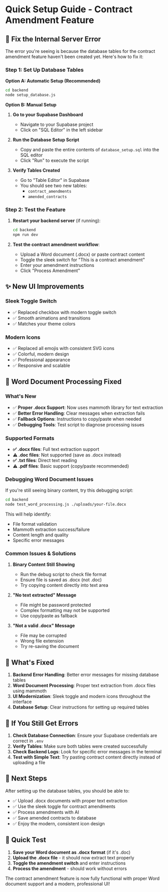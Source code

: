 # Quick Setup Guide - Contract Amendment Feature

## 🚨 Fix the Internal Server Error

The error you're seeing is because the database tables for the contract amendment feature haven't been created yet. Here's how to fix it:

### Step 1: Set Up Database Tables

**Option A: Automatic Setup (Recommended)**
```bash
cd backend
node setup_database.js
```

**Option B: Manual Setup**
1. **Go to your Supabase Dashboard**
   - Navigate to your Supabase project
   - Click on "SQL Editor" in the left sidebar

2. **Run the Database Setup Script**
   - Copy and paste the entire contents of `database_setup.sql` into the SQL editor
   - Click "Run" to execute the script

3. **Verify Tables Created**
   - Go to "Table Editor" in Supabase
   - You should see two new tables:
     - `contract_amendments`
     - `amended_contracts`

### Step 2: Test the Feature

1. **Restart your backend server** (if running):
   ```bash
   cd backend
   npm run dev
   ```

2. **Test the contract amendment workflow**:
   - Upload a Word document (.docx) or paste contract content
   - Toggle the sleek switch for "This is a contract amendment"
   - Enter your amendment instructions
   - Click "Process Amendment"

## ✨ New UI Improvements

### Sleek Toggle Switch
- ✅ Replaced checkbox with modern toggle switch
- ✅ Smooth animations and transitions
- ✅ Matches your theme colors

### Modern Icons
- ✅ Replaced all emojis with consistent SVG icons
- ✅ Colorful, modern design
- ✅ Professional appearance
- ✅ Responsive and scalable

## 🔧 Word Document Processing Fixed

### What's New
- ✅ **Proper .docx Support**: Now uses mammoth library for text extraction
- ✅ **Better Error Handling**: Clear messages when extraction fails
- ✅ **Fallback Options**: Instructions to copy/paste when needed
- ✅ **Debugging Tools**: Test script to diagnose processing issues

### Supported Formats
- **✅ .docx files**: Full text extraction support
- **⚠️ .doc files**: Not supported (save as .docx instead)
- **✅ .txt files**: Direct text reading
- **⚠️ .pdf files**: Basic support (copy/paste recommended)

### Debugging Word Document Issues

If you're still seeing binary content, try this debugging script:

```bash
cd backend
node test_word_processing.js ./uploads/your-file.docx
```

This will help identify:
- File format validation
- Mammoth extraction success/failure
- Content length and quality
- Specific error messages

### Common Issues & Solutions

1. **Binary Content Still Showing**
   - Run the debug script to check file format
   - Ensure file is saved as .docx (not .doc)
   - Try copying content directly into text area

2. **"No text extracted" Message**
   - File might be password protected
   - Complex formatting may not be supported
   - Use copy/paste as fallback

3. **"Not a valid .docx" Message**
   - File may be corrupted
   - Wrong file extension
   - Try re-saving the document

## 🎯 What's Fixed

1. **Backend Error Handling**: Better error messages for missing database tables
2. **Word Document Processing**: Proper text extraction from .docx files using mammoth
3. **UI Modernization**: Sleek toggle and modern icons throughout the interface
4. **Database Setup**: Clear instructions for setting up required tables

## 🔧 If You Still Get Errors

1. **Check Database Connection**: Ensure your Supabase credentials are correct in `.env`
2. **Verify Tables**: Make sure both tables were created successfully
3. **Check Backend Logs**: Look for specific error messages in the terminal
4. **Test with Simple Text**: Try pasting contract content directly instead of uploading a file

## 📝 Next Steps

After setting up the database tables, you should be able to:
- ✅ Upload .docx documents with proper text extraction
- ✅ Use the sleek toggle for contract amendments
- ✅ Process amendments with AI
- ✅ Save amended contracts to database
- ✅ Enjoy the modern, consistent icon design

## 🚀 Quick Test

1. **Save your Word document as .docx format** (if it's .doc)
2. **Upload the .docx file** - it should now extract text properly
3. **Toggle the amendment switch** and enter instructions
4. **Process the amendment** - should work without errors

The contract amendment feature is now fully functional with proper Word document support and a modern, professional UI! 